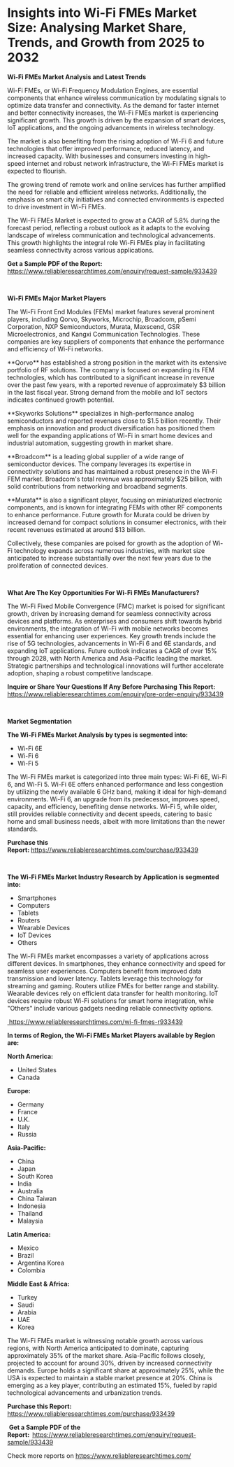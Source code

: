<p><h1>Insights into Wi-Fi FMEs Market Size: Analysing Market Share, Trends, and Growth from 2025 to 2032</h1></p><p><strong>Wi-Fi FMEs Market Analysis and Latest Trends</strong></p>
<p><p>Wi-Fi FMEs, or Wi-Fi Frequency Modulation Engines, are essential components that enhance wireless communication by modulating signals to optimize data transfer and connectivity. As the demand for faster internet and better connectivity increases, the Wi-Fi FMEs market is experiencing significant growth. This growth is driven by the expansion of smart devices, IoT applications, and the ongoing advancements in wireless technology.</p><p>The market is also benefiting from the rising adoption of Wi-Fi 6 and future technologies that offer improved performance, reduced latency, and increased capacity. With businesses and consumers investing in high-speed internet and robust network infrastructure, the Wi-Fi FMEs market is expected to flourish. </p><p>The growing trend of remote work and online services has further amplified the need for reliable and efficient wireless networks. Additionally, the emphasis on smart city initiatives and connected environments is expected to drive investment in Wi-Fi FMEs. </p><p>The Wi-Fi FMEs Market is expected to grow at a CAGR of 5.8% during the forecast period, reflecting a robust outlook as it adapts to the evolving landscape of wireless communication and technological advancements. This growth highlights the integral role Wi-Fi FMEs play in facilitating seamless connectivity across various applications.</p></p>
<p><strong>Get a Sample PDF of the Report:&nbsp;</strong> <a href="https://www.reliableresearchtimes.com/enquiry/request-sample/933439?utm_campaign=2305&utm_medium=2&utm_source=Github&utm_content=ia&utm_term=12022025&utm_id=wi-fi-fmes">https://www.reliableresearchtimes.com/enquiry/request-sample/933439</a></p>
<p>&nbsp;</p>
<p><strong>Wi-Fi FMEs Major Market Players</strong></p>
<p><p>The Wi-Fi Front End Modules (FEMs) market features several prominent players, including Qorvo, Skyworks, Microchip, Broadcom, pSemi Corporation, NXP Semiconductors, Murata, Maxscend, GSR Microelectronics, and Kangxi Communication Technologies. These companies are key suppliers of components that enhance the performance and efficiency of Wi-Fi networks.</p><p>**Qorvo** has established a strong position in the market with its extensive portfolio of RF solutions. The company is focused on expanding its FEM technologies, which has contributed to a significant increase in revenue over the past few years, with a reported revenue of approximately $3 billion in the last fiscal year. Strong demand from the mobile and IoT sectors indicates continued growth potential.</p><p>**Skyworks Solutions** specializes in high-performance analog semiconductors and reported revenues close to $1.5 billion recently. Their emphasis on innovation and product diversification has positioned them well for the expanding applications of Wi-Fi in smart home devices and industrial automation, suggesting growth in market share.</p><p>**Broadcom** is a leading global supplier of a wide range of semiconductor devices. The company leverages its expertise in connectivity solutions and has maintained a robust presence in the Wi-Fi FEM market. Broadcom's total revenue was approximately $25 billion, with solid contributions from networking and broadband segments.</p><p>**Murata** is also a significant player, focusing on miniaturized electronic components, and is known for integrating FEMs with other RF components to enhance performance. Future growth for Murata could be driven by increased demand for compact solutions in consumer electronics, with their recent revenues estimated at around $13 billion.</p><p>Collectively, these companies are poised for growth as the adoption of Wi-Fi technology expands across numerous industries, with market size anticipated to increase substantially over the next few years due to the proliferation of connected devices.</p></p>
<p>&nbsp;</p>
<p><strong>What Are The Key Opportunities For Wi-Fi FMEs Manufacturers?</strong></p>
<p><p>The Wi-Fi Fixed Mobile Convergence (FMC) market is poised for significant growth, driven by increasing demand for seamless connectivity across devices and platforms. As enterprises and consumers shift towards hybrid environments, the integration of Wi-Fi with mobile networks becomes essential for enhancing user experiences. Key growth trends include the rise of 5G technologies, advancements in Wi-Fi 6 and 6E standards, and expanding IoT applications. Future outlook indicates a CAGR of over 15% through 2028, with North America and Asia-Pacific leading the market. Strategic partnerships and technological innovations will further accelerate adoption, shaping a robust competitive landscape.</p></p>
<p><strong>Inquire or Share Your Questions If Any Before Purchasing This Report:</strong> <a href="https://www.reliableresearchtimes.com/enquiry/pre-order-enquiry/933439?utm_campaign=2305&utm_medium=2&utm_source=Github&utm_content=ia&utm_term=12022025&utm_id=wi-fi-fmes">https://www.reliableresearchtimes.com/enquiry/pre-order-enquiry/933439</a></p>
<p>&nbsp;</p>
<p><strong>Market Segmentation</strong></p>
<p><strong>The Wi-Fi FMEs Market Analysis by types is segmented into:</strong></p>
<p><ul><li>Wi-Fi 6E</li><li>Wi-Fi 6</li><li>Wi-Fi 5</li></ul></p>
<p><p>The Wi-Fi FMEs market is categorized into three main types: Wi-Fi 6E, Wi-Fi 6, and Wi-Fi 5. Wi-Fi 6E offers enhanced performance and less congestion by utilizing the newly available 6 GHz band, making it ideal for high-demand environments. Wi-Fi 6, an upgrade from its predecessor, improves speed, capacity, and efficiency, benefiting dense networks. Wi-Fi 5, while older, still provides reliable connectivity and decent speeds, catering to basic home and small business needs, albeit with more limitations than the newer standards.</p></p>
<p><strong>Purchase this Report:&nbsp;</strong><a href="https://www.reliableresearchtimes.com/purchase/933439?utm_campaign=2305&utm_medium=2&utm_source=Github&utm_content=ia&utm_term=12022025&utm_id=wi-fi-fmes">https://www.reliableresearchtimes.com/purchase/933439</a></p>
<p>&nbsp;</p>
<p><strong>The Wi-Fi FMEs Market Industry Research by Application is segmented into:</strong></p>
<p><ul><li>Smartphones</li><li>Computers</li><li>Tablets</li><li>Routers</li><li>Wearable Devices</li><li>IoT Devices</li><li>Others</li></ul></p>
<p><p>The Wi-Fi FMEs market encompasses a variety of applications across different devices. In smartphones, they enhance connectivity and speed for seamless user experiences. Computers benefit from improved data transmission and lower latency. Tablets leverage this technology for streaming and gaming. Routers utilize FMEs for better range and stability. Wearable devices rely on efficient data transfer for health monitoring. IoT devices require robust Wi-Fi solutions for smart home integration, while "Others" include various gadgets needing reliable connectivity options.</p></p>
<p><a href="https://www.reliableresearchtimes.com/wi-fi-fmes-r933439?utm_campaign=2305&utm_medium=2&utm_source=Github&utm_content=ia&utm_term=12022025&utm_id=wi-fi-fmes">&nbsp;https://www.reliableresearchtimes.com/wi-fi-fmes-r933439</a></p>
<p><strong>In terms of Region, the Wi-Fi FMEs Market Players available by Region are:</strong></p>
<p>
    <p> <strong> North America: </strong>
        <ul>
            <li>United States</li>
            <li>Canada</li>
        </ul>
        </p> 
    <p> <strong> Europe: </strong>
        <ul>
            <li>Germany</li>
            <li>France</li>
            <li>U.K.</li>
            <li>Italy</li>
            <li>Russia</li>
        </ul>
        </p> 
    <p> <strong> Asia-Pacific: </strong>
        <ul>
            <li>China</li>
            <li>Japan</li>
            <li>South Korea</li>
            <li>India</li>
            <li>Australia</li>
            <li>China Taiwan</li>
            <li>Indonesia</li>
            <li>Thailand</li>
            <li>Malaysia</li>
        </ul>
        </p> 
    <p> <strong> Latin America: </strong>
        <ul>
            <li>Mexico</li>
            <li>Brazil</li>
            <li>Argentina Korea</li>
            <li>Colombia</li>
        </ul>
        </p> 
    <p> <strong> Middle East & Africa: </strong>
        <ul>
            <li>Turkey</li>
            <li>Saudi</li>
            <li>Arabia</li>
            <li>UAE</li>
            <li>Korea</li>
        </ul>
    </p>
    </p>
<p><p>The Wi-Fi FMEs market is witnessing notable growth across various regions, with North America anticipated to dominate, capturing approximately 35% of the market share. Asia-Pacific follows closely, projected to account for around 30%, driven by increased connectivity demands. Europe holds a significant share at approximately 25%, while the USA is expected to maintain a stable market presence at 20%. China is emerging as a key player, contributing an estimated 15%, fueled by rapid technological advancements and urbanization trends.</p></p>
<p><strong>Purchase this Report: </strong><a href="https://www.reliableresearchtimes.com/purchase/933439?utm_campaign=2305&utm_medium=2&utm_source=Github&utm_content=ia&utm_term=12022025&utm_id=wi-fi-fmes">https://www.reliableresearchtimes.com/purchase/933439</a></p>
<p>&nbsp;<strong>Get a Sample PDF of the Report:&nbsp;&nbsp;</strong><a href="https://www.reliableresearchtimes.com/enquiry/request-sample/933439?utm_campaign=2305&utm_medium=2&utm_source=Github&utm_content=ia&utm_term=12022025&utm_id=wi-fi-fmes">https://www.reliableresearchtimes.com/enquiry/request-sample/933439</a></p>
<p><strong></strong></p>
<p>Check more reports on <a href="https://www.reliableresearchtimes.com/?utm_campaign=2305&utm_medium=2&utm_source=Github&utm_content=ia&utm_term=12022025&utm_id=wi-fi-fmes">https://www.reliableresearchtimes.com/</a></p>